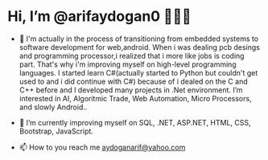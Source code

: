 
# Hi, I’m @arifaydogan0 👋👋👋 



- 👀  I'm actually in the process of transitioning from embedded systems to software development for web,android. When i was dealing pcb desings and programming processor,i realized that i more like jobs is  coding part. That's why i'm improving myself on high-level programming languages. I started learn C#(actually started to Python but couldn't get used to and i did continue with C#) because of i dealed on the C and C++ before and I developed many projects in .Net environment. I’m interested in AI, Algoritmic Trade, Web Automation, Micro Processors, and slowly Android..

- 🌱  I’m currently improving myself on SQL, .NET, ASP.NET, HTML, CSS, Bootstrap, JavaScript.


- 📫 How to you reach me aydoganarif@yahoo.com


<!---
arifaydogan0/arifaydogan0 is a ✨ special ✨ repository because its `README.md` (this file) appears on your GitHub profile.
You can click the Preview link to take a look at your changes.
--->
